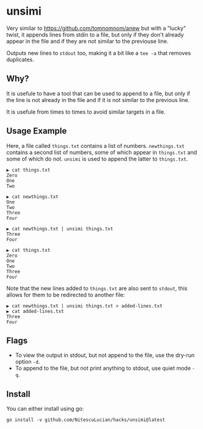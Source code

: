 # unsimi

Very similar to https://github.com/tomnomnom/anew but with a "lucky" twist, it appends lines from stdin to a file, but only if they don't already appear in the file and if they are not similar to the previouse line.

Outputs new lines to `stdout` too, making it a bit like a `tee -a` that removes duplicates.

## Why? 

It is usefule to have a tool that can be used to append to a file, but only if the line is not already in the file and if it is not similar to the previous line.

It is usefule from times to times to avoid similar targets in a file.

## Usage Example

Here, a file called `things.txt` contains a list of numbers. `newthings.txt` contains a second
list of numbers, some of which appear in `things.txt` and some of which do not. `unsimi` is used
to append the latter to `things.txt`.


```
▶ cat things.txt
Zero
One
Two

▶ cat newthings.txt
One
Two
Three
Four

▶ cat newthings.txt | unsimi things.txt
Three
Four

▶ cat things.txt
Zero
One
Two
Three
Four

```

Note that the new lines added to `things.txt` are also sent to `stdout`, this allows for them to
be redirected to another file:

```
▶ cat newthings.txt | unsimi things.txt > added-lines.txt
▶ cat added-lines.txt
Three
Four
```

## Flags

- To view the output in stdout, but not append to the file, use the dry-run option `-d`.
- To append to the file, but not print anything to stdout, use quiet mode `-q`.

## Install

You can either install using go:

```
go install -v github.com/NitescuLucian/hacks/unsimi@latest
```
